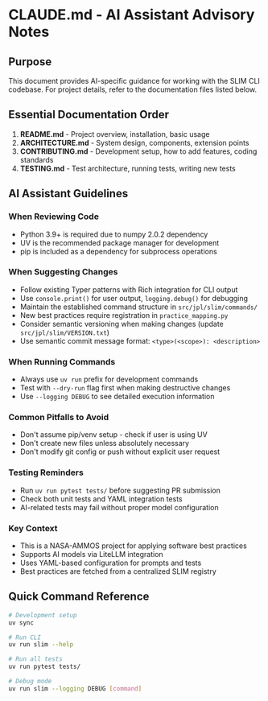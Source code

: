 # CLAUDE.md - AI Assistant Advisory Notes

## Purpose
This document provides AI-specific guidance for working with the SLIM CLI codebase. For project details, refer to the documentation files listed below.

## Essential Documentation Order
1. **README.md** - Project overview, installation, basic usage
2. **ARCHITECTURE.md** - System design, components, extension points
3. **CONTRIBUTING.md** - Development setup, how to add features, coding standards
4. **TESTING.md** - Test architecture, running tests, writing new tests

## AI Assistant Guidelines

### When Reviewing Code
- Python 3.9+ is required due to numpy 2.0.2 dependency
- UV is the recommended package manager for development
- pip is included as a dependency for subprocess operations

### When Suggesting Changes
- Follow existing Typer patterns with Rich integration for CLI output
- Use `console.print()` for user output, `logging.debug()` for debugging
- Maintain the established command structure in `src/jpl/slim/commands/`
- New best practices require registration in `practice_mapping.py`
- Consider semantic versioning when making changes (update `src/jpl/slim/VERSION.txt`)
- Use semantic commit message format: `<type>(<scope>): <description>`

### When Running Commands
- Always use `uv run` prefix for development commands
- Test with `--dry-run` flag first when making destructive changes
- Use `--logging DEBUG` to see detailed execution information

### Common Pitfalls to Avoid
- Don't assume pip/venv setup - check if user is using UV
- Don't create new files unless absolutely necessary
- Don't modify git config or push without explicit user request

### Testing Reminders
- Run `uv run pytest tests/` before suggesting PR submission
- Check both unit tests and YAML integration tests
- AI-related tests may fail without proper model configuration

### Key Context
- This is a NASA-AMMOS project for applying software best practices
- Supports AI models via LiteLLM integration
- Uses YAML-based configuration for prompts and tests
- Best practices are fetched from a centralized SLIM registry

## Quick Command Reference
```bash
# Development setup
uv sync

# Run CLI
uv run slim --help

# Run all tests
uv run pytest tests/

# Debug mode
uv run slim --logging DEBUG [command]
```